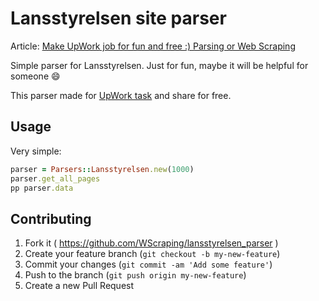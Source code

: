 # Lansstyrelsen site parser

Article: [Make UpWork job for fun and free :) Parsing or Web Scraping](http://max-si-m.github.io/upwork-job-for-free)

Simple parser for Lansstyrelsen. Just for fun, maybe it will be helpful for someone :smile:

This parser made for [UpWork task](https://www.upwork.com/jobs/_~0138163c73e41f40a1/) and share for free.

## Usage

Very simple:

``` ruby
parser = Parsers::Lansstyrelsen.new(1000)
parser.get_all_pages
pp parser.data
```


## Contributing

1. Fork it ( https://github.com/WScraping/lansstyrelsen_parser )
2. Create your feature branch (`git checkout -b my-new-feature`)
3. Commit your changes (`git commit -am 'Add some feature'`)
4. Push to the branch (`git push origin my-new-feature`)
5. Create a new Pull Request
